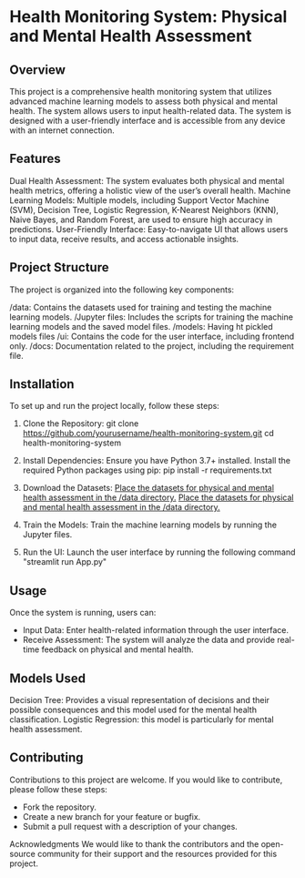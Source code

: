 # Health Monitoring System: Physical and Mental Health Assessment
## Overview
This project is a comprehensive health monitoring system that utilizes advanced machine learning models to assess both physical and mental health. The system allows users to input health-related data. The system is designed with a user-friendly interface and is accessible from any device with an internet connection.

## Features
Dual Health Assessment: The system evaluates both physical and mental health metrics, offering a holistic view of the user’s overall health.
Machine Learning Models: Multiple models, including Support Vector Machine (SVM), Decision Tree, Logistic Regression, K-Nearest Neighbors (KNN), Naive Bayes, and Random Forest, are used to ensure high accuracy in predictions.
User-Friendly Interface: Easy-to-navigate UI that allows users to input data, receive results, and access actionable insights.

## Project Structure
The project is organized into the following key components:

/data: Contains the datasets used for training and testing the machine learning models.
/Jupyter files: Includes the scripts for training the machine learning models and the saved model files.
/models: Having ht pickled models files
/ui: Contains the code for the user interface, including frontend only.
/docs: Documentation related to the project, including the requirement file.

## Installation
To set up and run the project locally, follow these steps:

1. Clone the Repository:
git clone https://github.com/yourusername/health-monitoring-system.git
cd health-monitoring-system

2. Install Dependencies:
Ensure you have Python 3.7+ installed. Install the required Python packages using pip:
pip install -r requirements.txt

3. Download the Datasets:
[Place the datasets for physical and mental health assessment in the /data directory.](https://www.kaggle.com/datasets/abhayayare/health-metrics-dataset)
[Place the datasets for physical and mental health assessment in the /data directory.](https://www.kaggle.com/datasets/bhavikjikadara/mental-health-dataset)

4. Train the Models:
Train the machine learning models by running the Jupyter files.

5. Run the UI:
Launch the user interface by running the following command "streamlit run App.py"

## Usage
Once the system is running, users can:

* Input Data: Enter health-related information through the user interface.
* Receive Assessment: The system will analyze the data and provide real-time feedback on physical and mental health.

## Models Used
Decision Tree: Provides a visual representation of decisions and their possible consequences and this model used for the mental health classification.
Logistic Regression: this model is particularly for mental health assessment.

## Contributing
Contributions to this project are welcome. If you would like to contribute, please follow these steps:

* Fork the repository.
* Create a new branch for your feature or bugfix.
* Submit a pull request with a description of your changes.


Acknowledgments
We would like to thank the contributors and the open-source community for their support and the resources provided for this project.
